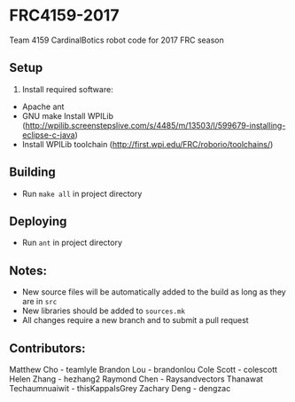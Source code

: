 # FRC4159-2017
Team 4159 CardinalBotics robot code for 2017 FRC season

## Setup
1. Install required software:
 - Apache ant
 - GNU make
 Install WPILib (http://wpilib.screenstepslive.com/s/4485/m/13503/l/599679-installing-eclipse-c-java)
- Install WPILib toolchain (http://first.wpi.edu/FRC/roborio/toolchains/)

## Building
- Run `make all` in project directory

## Deploying
- Run `ant` in project directory

## Notes:
- New source files will be automatically added to the build as long as they are in `src`
- New libraries should be added to `sources.mk`
- All changes require a new branch and to submit a pull request

## Contributors:

Matthew Cho - teamlyle
Brandon Lou - brandonlou
Cole Scott - colescott
Helen Zhang - hezhang2
Raymond Chen - Raysandvectors
Thanawat Techaumnuaiwit - thisKappaIsGrey
Zachary Deng - dengzac